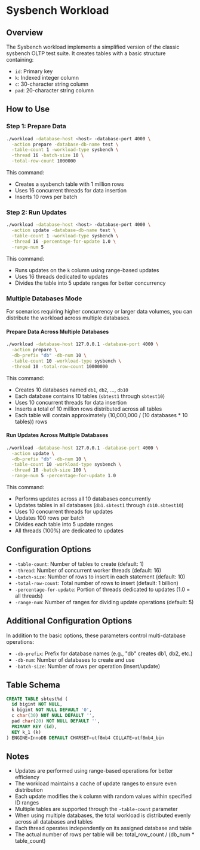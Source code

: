 # Sysbench Workload

## Overview

The Sysbench workload implements a simplified version of the classic sysbench OLTP test suite. It creates tables with a basic structure containing:

- `id`: Primary key
- `k`: Indexed integer column
- `c`: 30-character string column
- `pad`: 20-character string column

## How to Use

### Step 1: Prepare Data

```bash
./workload -database-host <host> -database-port 4000 \
  -action prepare -database-db-name test \
  -table-count 1 -workload-type sysbench \
  -thread 16 -batch-size 10 \
  -total-row-count 1000000
```

This command:
- Creates a sysbench table with 1 million rows
- Uses 16 concurrent threads for data insertion
- Inserts 10 rows per batch

### Step 2: Run Updates

```bash
./workload -database-host <host> -database-port 4000 \
  -action update -database-db-name test \
  -table-count 1 -workload-type sysbench \
  -thread 16 -percentage-for-update 1.0 \
  -range-num 5
```

This command:
- Runs updates on the `k` column using range-based updates
- Uses 16 threads dedicated to updates
- Divides the table into 5 update ranges for better concurrency

### Multiple Databases Mode

For scenarios requiring higher concurrency or larger data volumes, you can distribute the workload across multiple databases.

#### Prepare Data Across Multiple Databases

```bash
./workload -database-host 127.0.0.1 -database-port 4000 \
  -action prepare \
  -db-prefix "db" -db-num 10 \
  -table-count 10 -workload-type sysbench \
  -thread 10 -total-row-count 10000000
```

This command:

- Creates 10 databases named `db1`, `db2`, ..., `db10`
- Each database contains 10 tables (`sbtest1` through `sbtest10`)
- Uses 10 concurrent threads for data insertion
- Inserts a total of 10 million rows distributed across all tables
- Each table will contain approximately (10,000,000 / (10 databases * 10 tables)) rows

#### Run Updates Across Multiple Databases

```bash
./workload -database-host 127.0.0.1 -database-port 4000 \
  -action update \
  -db-prefix "db" -db-num 10 \
  -table-count 10 -workload-type sysbench \
  -thread 10 -batch-size 100 \
  -range-num 5 -percentage-for-update 1.0
```

This command:
- Performs updates across all 10 databases concurrently
- Updates tables in all databases (`db1.sbtest1` through `db10.sbtest10`)
- Uses 10 concurrent threads for updates
- Updates 100 rows per batch
- Divides each table into 5 update ranges
- All threads (100%) are dedicated to updates

## Configuration Options

- `-table-count`: Number of tables to create (default: 1)
- `-thread`: Number of concurrent worker threads (default: 16)
- `-batch-size`: Number of rows to insert in each statement (default: 10)
- `-total-row-count`: Total number of rows to insert (default: 1 billion)
- `-percentage-for-update`: Portion of threads dedicated to updates (1.0 = all threads)
- `-range-num`: Number of ranges for dividing update operations (default: 5)

## Additional Configuration Options

In addition to the basic options, these parameters control multi-database operations:

- `-db-prefix`: Prefix for database names (e.g., "db" creates db1, db2, etc.)
- `-db-num`: Number of databases to create and use
- `-batch-size`: Number of rows per operation (insert/update)

## Table Schema

```sql
CREATE TABLE sbtest%d (
  id bigint NOT NULL,
  k bigint NOT NULL DEFAULT '0',
  c char(30) NOT NULL DEFAULT '',
  pad char(20) NOT NULL DEFAULT '',
  PRIMARY KEY (id),
  KEY k_1 (k)
) ENGINE=InnoDB DEFAULT CHARSET=utf8mb4 COLLATE=utf8mb4_bin
```

## Notes

- Updates are performed using range-based operations for better efficiency
- The workload maintains a cache of update ranges to ensure even distribution
- Each update modifies the `k` column with random values within specified ID ranges
- Multiple tables are supported through the `-table-count` parameter
- When using multiple databases, the total workload is distributed evenly across all databases and tables
- Each thread operates independently on its assigned database and table
- The actual number of rows per table will be: total_row_count / (db_num * table_count)